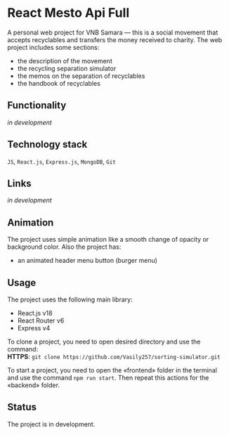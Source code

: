 # React Mesto Api Full  
A personal web project for VNB Samara — this is a social movement that accepts recyclables and transfers the money received to charity.
The web project includes some sections:
- the description of the movement
- the recycling separation simulator
- the memos on the separation of recyclables
- the handbook of recyclables
  
## Functionality  
*in development*
  
## Technology stack  
`JS`, `React.js`, `Express.js`, `MongoDB`, `Git`  
  
## Links  
*in development*
  
## Animation  
The project uses simple animation like a smooth change of opacity or background color. Also the project has:
- an animated header menu button (burger menu)
  
## Usage  
The project uses the following main library:  
- React.js v18  
- React Router v6  
- Express v4  

To clone a project, you need to open desired directory and use the command:  
**HTTPS**: `git clone https://github.com/Vasily257/sorting-simulator.git`  

To start a project, you need to open the «frontend» folder in the terminal and use the command `npm run start`. Then repeat this actions for the «backend» folder.
  
## Status
The project is in development.
